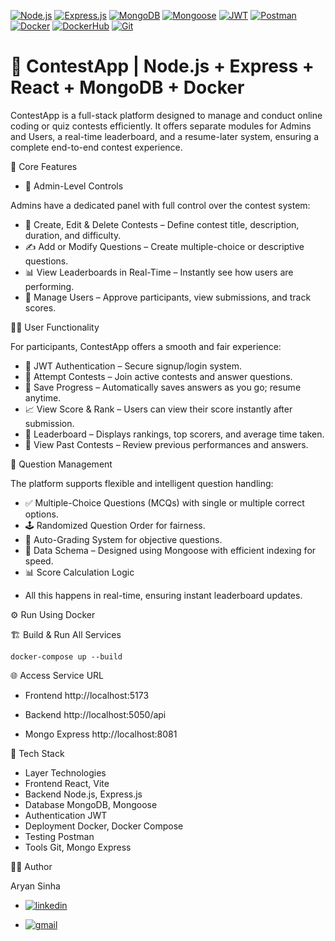 [![Node.js](https://img.shields.io/badge/Node.js-18.x-green?logo=node.js)](https://nodejs.org/)
[![Express.js](https://img.shields.io/badge/Express.js-Backend-black?logo=express)](https://expressjs.com/)
[![MongoDB](https://img.shields.io/badge/MongoDB-Atlas%20or%20Local-green?logo=mongodb)](https://mongodb.com/)
[![Mongoose](https://img.shields.io/badge/Mongoose-ODM-red?logo=mongoose)](https://mongoosejs.com/)
[![JWT](https://img.shields.io/badge/JWT-Authentication-orange?logo=jsonwebtokens)](https://jwt.io/)
[![Postman](https://img.shields.io/badge/Postman-API%20Testing-orange?logo=postman)](https://www.postman.com/)
[![Docker](https://img.shields.io/badge/Docker-Containerization-blue?logo=docker)](https://www.docker.com/)
[![DockerHub](https://img.shields.io/badge/DockerHub-Images-blue?logo=docker&logoColor=white)](https://hub.docker.com/u/aryansinha1818)
[![Git](https://img.shields.io/badge/Git-Version%20Control-black?logo=git)](https://git-scm.com/)

# 🚀 ContestApp | Node.js + Express + React + MongoDB + Docker

ContestApp is a full-stack platform designed to manage and conduct online coding or quiz contests efficiently.
It offers separate modules for Admins and Users, a real-time leaderboard, and a resume-later system, ensuring a complete end-to-end contest experience.

🌟 Core Features
* 👑 Admin-Level Controls

Admins have a dedicated panel with full control over the contest system:

- 🧩 Create, Edit & Delete Contests – Define contest title, description, duration, and difficulty.
- ✍️ Add or Modify Questions – Create multiple-choice or descriptive questions.
- 📊 View Leaderboards in Real-Time – Instantly see how users are performing.
- 🧠 Manage Users – Approve participants, view submissions, and track scores.

🧑‍💻 User Functionality

For participants, ContestApp offers a smooth and fair experience:

* 🔐 JWT Authentication – Secure signup/login system.
* 🧠 Attempt Contests – Join active contests and answer questions.
* 💾 Save Progress – Automatically saves answers as you go; resume anytime.
* 📈 View Score & Rank – Users can view their score instantly after submission.
* 🏅 Leaderboard – Displays rankings, top scorers, and average time taken.
* 📜 View Past Contests – Review previous performances and answers.

  
🧠 Question Management

The platform supports flexible and intelligent question handling:

+ ✅ Multiple-Choice Questions (MCQs) with single or multiple correct options.
+ 🕹️ Randomized Question Order for fairness.
+ 🧩 Auto-Grading System for objective questions.
+ 💾 Data Schema – Designed using Mongoose with efficient indexing for speed.
+ 📊 Score Calculation Logic

- All this happens in real-time, ensuring instant leaderboard updates.

⚙️ Run Using Docker

🏗️ Build & Run All Services
```
docker-compose up --build
```

🌐 Access
Service	              URL
- Frontend	      http://localhost:5173

- Backend	        http://localhost:5050/api

- Mongo Express	  http://localhost:8081


🧱 Tech Stack
* Layer	Technologies
* Frontend	React, Vite
* Backend	Node.js, Express.js
* Database	MongoDB, Mongoose
* Authentication	JWT
* Deployment	Docker, Docker Compose
* Testing	Postman
* Tools	Git, Mongo Express

🙋‍♂️ Author

Aryan Sinha
* [![linkedin](https://img.shields.io/badge/linkedin-0A66C2?style=for-the-badge&logo=linkedin&logoColor=white)](https://www.linkedin.com/in/aryan-sinha-877698212/)

* [![gmail](https://img.shields.io/badge/gmail-EA4335?style=for-the-badge&logo=gmail&logoColor=white)](mailto:aryan.sinha1818@gmail.com)
